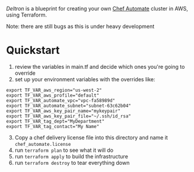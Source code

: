 _Deltron_ is a blueprint for creating your own [Chef Automate](https://www.chef.io/automate/) cluster in AWS, using Terraform.

Note: there are still bugs as this is under heavy development

# Quickstart

1. review the variables in main.tf and decide which ones you're going to override
2. set up your environment variables with the overrides like:
```
export TF_VAR_aws_region="us-west-2"
export TF_VAR_aws_profile="default"
export TF_VAR_automate_vpc="vpc-fa58989d"
export TF_VAR_automate_subnet="subnet-63c62b04"
export TF_VAR_aws_key_pair_name="mykeypair"
export TF_VAR_aws_key_pair_file="~/.ssh/id_rsa"
export TF_VAR_tag_dept="MyDepartment"
export TF_VAR_tag_contact="My Name"
```
3. Copy a chef delivery license file into this directory and name it `chef_automate.license`
4. run `terraform plan` to see what it will do
5. run `terraform apply` to build the infrastructure
6. run `terraform destroy` to tear everything down
